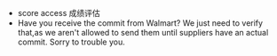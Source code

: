 - score access  成绩评估
- Have you receive the commit from Walmart? We just need to verify that,as we aren't allowed to send them until suppliers
have an actual commit. Sorry to trouble you.
